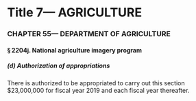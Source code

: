 
# Title 7— AGRICULTURE
### CHAPTER 55— DEPARTMENT OF AGRICULTURE
#### § 2204j. National agriculture imagery program
##### (d) Authorization of appropriations

There is authorized to be appropriated to carry out this section $23,000,000 for fiscal year 2019 and each fiscal year thereafter.
